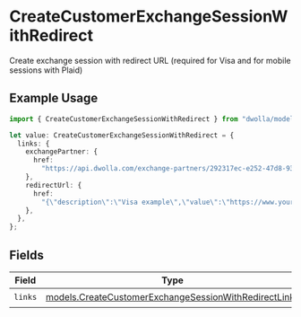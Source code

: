 # CreateCustomerExchangeSessionWithRedirect

Create exchange session with redirect URL (required for Visa and for mobile sessions with Plaid)

## Example Usage

```typescript
import { CreateCustomerExchangeSessionWithRedirect } from "dwolla/models";

let value: CreateCustomerExchangeSessionWithRedirect = {
  links: {
    exchangePartner: {
      href:
        "https://api.dwolla.com/exchange-partners/292317ec-e252-47d8-93c3-2d128e037aa4",
    },
    redirectUrl: {
      href:
        "{\"description\":\"Visa example\",\"value\":\"https://www.yourdomain.com/iav-callback\"}",
    },
  },
};
```

## Fields

| Field                                                                                                                | Type                                                                                                                 | Required                                                                                                             | Description                                                                                                          |
| -------------------------------------------------------------------------------------------------------------------- | -------------------------------------------------------------------------------------------------------------------- | -------------------------------------------------------------------------------------------------------------------- | -------------------------------------------------------------------------------------------------------------------- |
| `links`                                                                                                              | [models.CreateCustomerExchangeSessionWithRedirectLinks](../models/createcustomerexchangesessionwithredirectlinks.md) | :heavy_check_mark:                                                                                                   | N/A                                                                                                                  |